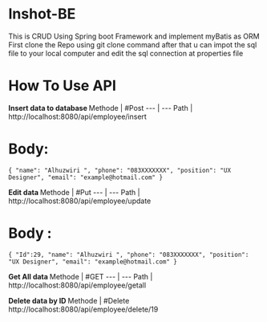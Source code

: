 # Inshot-BE

This is CRUD Using Spring boot Framework and implement myBatis as ORM
First clone the Repo using git clone command
after that u can impot the sql file to your local computer and edit the sql connection at properties file

# How To Use API
<b> Insert data to database </b>
Methode | #Post 
--- | ---
Path | http://localhost:8080/api/employee/insert

# Body:
`{
        "name": "Alhuzwiri ",
        "phone": "083XXXXXXX",
        "position": "UX Designer",
        "email": "example@hotmail.com"
}`


<b> Edit data </b>
Methode | #Put 
--- | ---
Path | http://localhost:8080/api/employee/update

# Body :

`{
        "Id":29,
        "name": "Alhuzwiri ",
        "phone": "083XXXXXXX",
        "position": "UX Designer",
        "email": "example@hotmail.com"
}`

<b> Get All data </b>
Methode | #GET 
--- | ---
Path | http://localhost:8080/api/employee/getall

<b> Delete data by ID </b>
Methode | #Delete
http://localhost:8080/api/employee/delete/19

